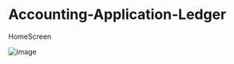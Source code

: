 # Accounting-Application-Ledger

HomeScreen

![image](https://github.com/AnjolGonzalez/Accounting-Application-Ledger/assets/146877064/40b9199f-a4c9-4620-8f0d-b3fc4bdeca2b)



